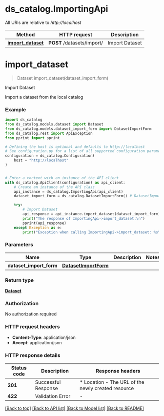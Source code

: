 # ds_catalog.ImportingApi

All URIs are relative to *http://localhost*

Method | HTTP request | Description
------------- | ------------- | -------------
[**import_dataset**](ImportingApi.md#import_dataset) | **POST** /datasets/import/ | Import Dataset


# **import_dataset**
> Dataset import_dataset(dataset_import_form)

Import Dataset

Import a dataset from the local catalog

### Example


```python
import ds_catalog
from ds_catalog.models.dataset import Dataset
from ds_catalog.models.dataset_import_form import DatasetImportForm
from ds_catalog.rest import ApiException
from pprint import pprint

# Defining the host is optional and defaults to http://localhost
# See configuration.py for a list of all supported configuration parameters.
configuration = ds_catalog.Configuration(
    host = "http://localhost"
)


# Enter a context with an instance of the API client
with ds_catalog.ApiClient(configuration) as api_client:
    # Create an instance of the API class
    api_instance = ds_catalog.ImportingApi(api_client)
    dataset_import_form = ds_catalog.DatasetImportForm() # DatasetImportForm | 

    try:
        # Import Dataset
        api_response = api_instance.import_dataset(dataset_import_form)
        print("The response of ImportingApi->import_dataset:\n")
        pprint(api_response)
    except Exception as e:
        print("Exception when calling ImportingApi->import_dataset: %s\n" % e)
```



### Parameters


Name | Type | Description  | Notes
------------- | ------------- | ------------- | -------------
 **dataset_import_form** | [**DatasetImportForm**](DatasetImportForm.md)|  | 

### Return type

[**Dataset**](Dataset.md)

### Authorization

No authorization required

### HTTP request headers

 - **Content-Type**: application/json
 - **Accept**: application/json

### HTTP response details

| Status code | Description | Response headers |
|-------------|-------------|------------------|
**201** | Successful Response |  * Location - The URL of the newly created resource <br>  |
**422** | Validation Error |  -  |

[[Back to top]](#) [[Back to API list]](../README.md#documentation-for-api-endpoints) [[Back to Model list]](../README.md#documentation-for-models) [[Back to README]](../README.md)

